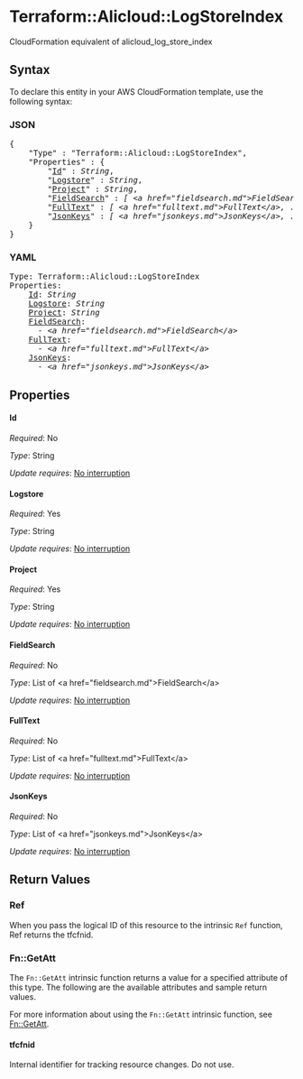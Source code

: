 # Terraform::Alicloud::LogStoreIndex

CloudFormation equivalent of alicloud_log_store_index

## Syntax

To declare this entity in your AWS CloudFormation template, use the following syntax:

### JSON

<pre>
{
    "Type" : "Terraform::Alicloud::LogStoreIndex",
    "Properties" : {
        "<a href="#id" title="Id">Id</a>" : <i>String</i>,
        "<a href="#logstore" title="Logstore">Logstore</a>" : <i>String</i>,
        "<a href="#project" title="Project">Project</a>" : <i>String</i>,
        "<a href="#fieldsearch" title="FieldSearch">FieldSearch</a>" : <i>[ &lt;a href=&#34;fieldsearch.md&#34;&gt;FieldSearch&lt;/a&gt;, ... ]</i>,
        "<a href="#fulltext" title="FullText">FullText</a>" : <i>[ &lt;a href=&#34;fulltext.md&#34;&gt;FullText&lt;/a&gt;, ... ]</i>,
        "<a href="#jsonkeys" title="JsonKeys">JsonKeys</a>" : <i>[ &lt;a href=&#34;jsonkeys.md&#34;&gt;JsonKeys&lt;/a&gt;, ... ]</i>
    }
}
</pre>

### YAML

<pre>
Type: Terraform::Alicloud::LogStoreIndex
Properties:
    <a href="#id" title="Id">Id</a>: <i>String</i>
    <a href="#logstore" title="Logstore">Logstore</a>: <i>String</i>
    <a href="#project" title="Project">Project</a>: <i>String</i>
    <a href="#fieldsearch" title="FieldSearch">FieldSearch</a>: <i>
      - &lt;a href=&#34;fieldsearch.md&#34;&gt;FieldSearch&lt;/a&gt;</i>
    <a href="#fulltext" title="FullText">FullText</a>: <i>
      - &lt;a href=&#34;fulltext.md&#34;&gt;FullText&lt;/a&gt;</i>
    <a href="#jsonkeys" title="JsonKeys">JsonKeys</a>: <i>
      - &lt;a href=&#34;jsonkeys.md&#34;&gt;JsonKeys&lt;/a&gt;</i>
</pre>

## Properties

#### Id

_Required_: No

_Type_: String

_Update requires_: [No interruption](https://docs.aws.amazon.com/AWSCloudFormation/latest/UserGuide/using-cfn-updating-stacks-update-behaviors.html#update-no-interrupt)

#### Logstore

_Required_: Yes

_Type_: String

_Update requires_: [No interruption](https://docs.aws.amazon.com/AWSCloudFormation/latest/UserGuide/using-cfn-updating-stacks-update-behaviors.html#update-no-interrupt)

#### Project

_Required_: Yes

_Type_: String

_Update requires_: [No interruption](https://docs.aws.amazon.com/AWSCloudFormation/latest/UserGuide/using-cfn-updating-stacks-update-behaviors.html#update-no-interrupt)

#### FieldSearch

_Required_: No

_Type_: List of &lt;a href=&#34;fieldsearch.md&#34;&gt;FieldSearch&lt;/a&gt;

_Update requires_: [No interruption](https://docs.aws.amazon.com/AWSCloudFormation/latest/UserGuide/using-cfn-updating-stacks-update-behaviors.html#update-no-interrupt)

#### FullText

_Required_: No

_Type_: List of &lt;a href=&#34;fulltext.md&#34;&gt;FullText&lt;/a&gt;

_Update requires_: [No interruption](https://docs.aws.amazon.com/AWSCloudFormation/latest/UserGuide/using-cfn-updating-stacks-update-behaviors.html#update-no-interrupt)

#### JsonKeys

_Required_: No

_Type_: List of &lt;a href=&#34;jsonkeys.md&#34;&gt;JsonKeys&lt;/a&gt;

_Update requires_: [No interruption](https://docs.aws.amazon.com/AWSCloudFormation/latest/UserGuide/using-cfn-updating-stacks-update-behaviors.html#update-no-interrupt)

## Return Values

### Ref

When you pass the logical ID of this resource to the intrinsic `Ref` function, Ref returns the tfcfnid.

### Fn::GetAtt

The `Fn::GetAtt` intrinsic function returns a value for a specified attribute of this type. The following are the available attributes and sample return values.

For more information about using the `Fn::GetAtt` intrinsic function, see [Fn::GetAtt](https://docs.aws.amazon.com/AWSCloudFormation/latest/UserGuide/intrinsic-function-reference-getatt.html).

#### tfcfnid

Internal identifier for tracking resource changes. Do not use.

